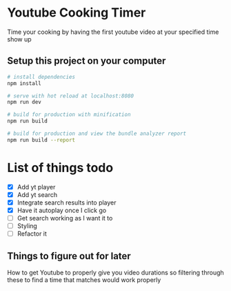 # Youtube Cooking Timer

Time your cooking by having the first youtube video at your specified time show up

## Setup this project on your computer

```bash
# install dependencies
npm install

# serve with hot reload at localhost:8080
npm run dev

# build for production with minification
npm run build

# build for production and view the bundle analyzer report
npm run build --report
```

# List of things todo
- [x] Add yt player 
- [x] Add yt search 
- [x] Integrate search results into player
- [x] Have it autoplay once I click go  
- [ ] Get search working as I want it to 
- [ ] Styling
- [ ] Refactor it

## Things to figure out for later
How to get Youtube to properly give you video durations so filtering through these to find a time that matches would work properly